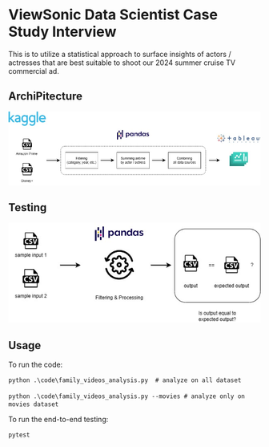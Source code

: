 # ViewSonic Data Scientist Case Study Interview

This is to utilize a statistical approach to surface insights of actors / actresses that are best suitable to shoot our 2024 summer cruise TV commercial ad. 

## ArchiPitecture


![csv -> python pandas -> tableau](figures/viewsonic-case-study-architecture.jpg)

## Testing

![e2e testing](figures/viewsonic-ds-e2e-testing.jpg)

## Usage

To run the code:
```
python .\code\family_videos_analysis.py  # analyze on all dataset

python .\code\family_videos_analysis.py --movies # analyze only on movies dataset
```

To run the end-to-end testing:
```
pytest
```